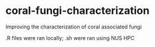 # coral-fungi-characterization
Improving the characterization of coral associated fungi

.R files were ran locally; .sh were ran using NUS HPC 
